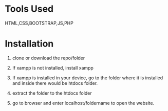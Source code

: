 # Tools Used

HTML,CSS,BOOTSTRAP,JS,PHP

# Installation

1. clone or download the repo/folder
2. If xampp is not installed, install xampp
3. If xampp is installed in your device, go to the folder where it is installed and inside there would be htdocs folder.
4. extract the folder to the htdocs folder

5. go to browser and enter localhost/foldername to open the website.
